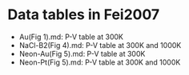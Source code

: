 # Data tables in Fei2007
- Au(Fig 1).md: P-V table at 300K
- NaCl-B2(Fig 4).md: P-V table at 300K and 1000K
- Neon-Au(Fig 5).md: P-V table at 300K
- Neon-Pt(Fig 5).md: P-V table at 300K and 1000K
